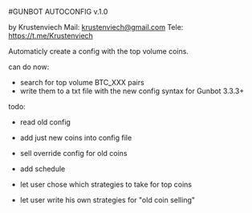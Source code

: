 #GUNBOT AUTOCONFIG
v.1.0

by Krustenviech
Mail: krustenviech@gmail.com
Tele: https://t.me/Krustenviech

Automaticly create a config with the top volume coins.

can do now:
+ search for top volume BTC_XXX pairs
+ write them to a txt file with the new config syntax for Gunbot 3.3.3+

todo:
- read old config
- add just new coins into config file
- sell override config for old coins
- add schedule

- let user chose which strategies to take for top coins
- let user write his own strategies for "old coin selling"
